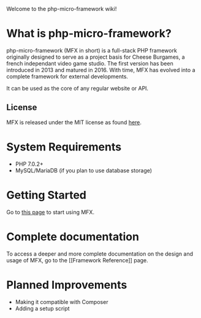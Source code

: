 Welcome to the php-micro-framework wiki!

# What is php-micro-framework?

php-micro-framework (MFX in short) is a full-stack PHP framework originally designed to serve as a project basis for Cheese Burgames, a french independant video game studio. The first version has been introduced in 2013 and matured in 2016. With time, MFX has evolved into a complete framework for external developments.

It can be used as the core of any regular website or API.

## License

MFX is released under the MIT license as found [here](../blob/master/LICENSE).

# System Requirements

* PHP 7.0.2+
* MySQL/MariaDB (if you plan to use database storage)

# Getting Started

Go to [this page](Getting-Started) to start using MFX.

# Complete documentation

To access a deeper and more complete documentation on the design and usage of MFX, go to the [[Framework Reference]] page.

# Planned Improvements

* Making it compatible with Composer
* Adding a setup script

